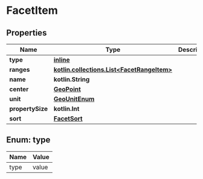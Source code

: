 
# FacetItem

## Properties
Name | Type | Description | Notes
------------ | ------------- | ------------- | -------------
**type** | [**inline**](#TypeEnum) |  | 
**ranges** | [**kotlin.collections.List&lt;FacetRangeItem&gt;**](git/workplace-search-kotlin/openapi-generator/docs/FacetRangeItem.md) |  | 
**name** | **kotlin.String** |  |  [optional]
**center** | [**GeoPoint**](git/workplace-search-kotlin/openapi-generator/docs/GeoPoint.md) |  |  [optional]
**unit** | [**GeoUnitEnum**](git/workplace-search-kotlin/openapi-generator/docs/GeoUnitEnum.md) |  |  [optional]
**propertySize** | **kotlin.Int** |  |  [optional]
**sort** | [**FacetSort**](git/workplace-search-kotlin/openapi-generator/docs/FacetSort.md) |  |  [optional]


<a name="TypeEnum"></a>
## Enum: type
Name | Value
---- | -----
type | value



